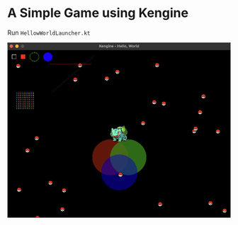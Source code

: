 # A Simple Game using Kengine

Run `HellowWorldLauncher.kt`

<img src="https://raw.githubusercontent.com/kennycason/kengine/refs/heads/main/helloworld/helloworld.png" />
